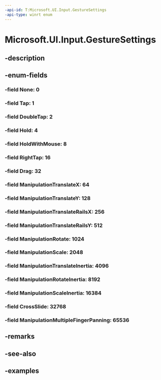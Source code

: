 ```yaml
---
-api-id: T:Microsoft.UI.Input.GestureSettings
-api-type: winrt enum
---
```


# Microsoft.UI.Input.GestureSettings

<!--
public enum GestureSettings
-->


## -description

## -enum-fields

### -field None: 0

### -field Tap: 1

### -field DoubleTap: 2

### -field Hold: 4

### -field HoldWithMouse: 8

### -field RightTap: 16

### -field Drag: 32

### -field ManipulationTranslateX: 64

### -field ManipulationTranslateY: 128

### -field ManipulationTranslateRailsX: 256

### -field ManipulationTranslateRailsY: 512

### -field ManipulationRotate: 1024

### -field ManipulationScale: 2048

### -field ManipulationTranslateInertia: 4096

### -field ManipulationRotateInertia: 8192

### -field ManipulationScaleInertia: 16384

### -field CrossSlide: 32768

### -field ManipulationMultipleFingerPanning: 65536

## -remarks

## -see-also

## -examples


